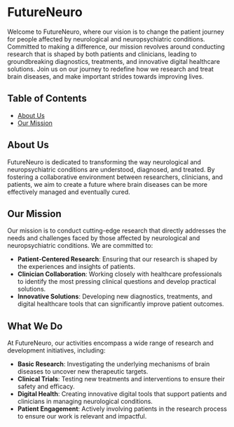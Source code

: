 # FutureNeuro

Welcome to FutureNeuro, where our vision is to change the patient journey for people affected by neurological and neuropsychiatric conditions. Committed to making a difference, our mission revolves around conducting research that is shaped by both patients and clinicians, leading to groundbreaking diagnostics, treatments, and innovative digital healthcare solutions. Join us on our journey to redefine how we research and treat brain diseases, and make important strides towards improving lives.

## Table of Contents

- [About Us](#about-us)
- [Our Mission](#our-mission)

## About Us

FutureNeuro is dedicated to transforming the way neurological and neuropsychiatric conditions are understood, diagnosed, and treated. By fostering a collaborative environment between researchers, clinicians, and patients, we aim to create a future where brain diseases can be more effectively managed and eventually cured.

## Our Mission

Our mission is to conduct cutting-edge research that directly addresses the needs and challenges faced by those affected by neurological and neuropsychiatric conditions. We are committed to:
- **Patient-Centered Research**: Ensuring that our research is shaped by the experiences and insights of patients.
- **Clinician Collaboration**: Working closely with healthcare professionals to identify the most pressing clinical questions and develop practical solutions.
- **Innovative Solutions**: Developing new diagnostics, treatments, and digital healthcare tools that can significantly improve patient outcomes.

## What We Do

At FutureNeuro, our activities encompass a wide range of research and development initiatives, including:
- **Basic Research**: Investigating the underlying mechanisms of brain diseases to uncover new therapeutic targets.
- **Clinical Trials**: Testing new treatments and interventions to ensure their safety and efficacy.
- **Digital Health**: Creating innovative digital tools that support patients and clinicians in managing neurological conditions.
- **Patient Engagement**: Actively involving patients in the research process to ensure our work is relevant and impactful.
